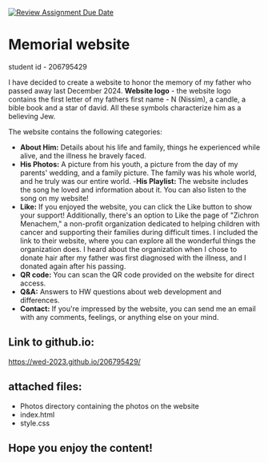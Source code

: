 [![Review Assignment Due Date](https://classroom.github.com/assets/deadline-readme-button-24ddc0f5d75046c5622901739e7c5dd533143b0c8e959d652212380cedb1ea36.svg)](https://classroom.github.com/a/GmyrjvXu)

# Memorial website

student id - 206795429

I have decided to create a website to honor the memory of my father who passed away last December 2024.
**Website logo** - the website logo contains the first letter of my fathers first name - N (Nissim), a candle, a bible book and a star of david.
All these symbols characterize him as a believing Jew.

The website contains the following categories:

- **About Him:** Details about his life and family, things he experienced while alive, and the illness he bravely faced.
- **His Photos:** A picture from his youth, a picture from the day of my parents' wedding, and a family picture.
  The family was his whole world, and he truly was our entire world.
-**His Playlist:** The website includes the song he loved and information about it. You can also listen to the song on my website!
- **Like:** If you enjoyed the website, you can click the Like button to show your support!
  Additionally, there's an option to Like the page of "Zichron Menachem," a non-profit organization dedicated to helping children
  with cancer and supporting their families during difficult times.
  I included the link to their website, where you can explore all the wonderful things the organization does.
  I heard about the organization when I chose to donate hair after my father was first diagnosed with the illness, and I donated again
  after his passing.
- **QR code:** You can scan the QR code provided on the website for direct access.
- **Q&A:** Answers to HW questions about web development and differences.
- **Contact:** If you're impressed by the website, you can send me an email with any comments, feelings, or anything else on your mind.

## Link to github.io: 
https://wed-2023.github.io/206795429/


## attached files:

- Photos directory containing the photos on the website
- index.html
- style.css

## Hope you enjoy the content!
